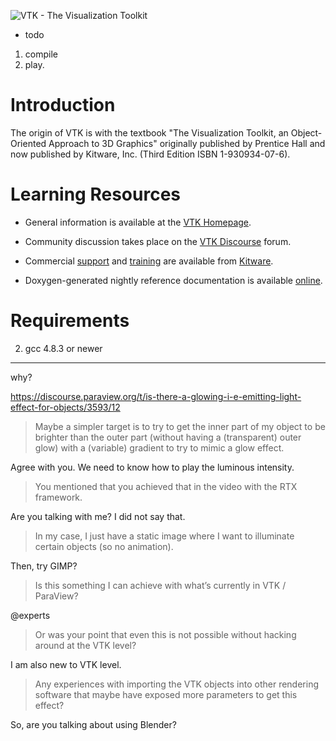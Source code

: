 ![VTK - The Visualization Toolkit](vtkBanner.gif)


* todo

1. compile
2. play.


Introduction
============

The origin of VTK is with the textbook "The Visualization Toolkit, an
Object-Oriented Approach to 3D Graphics" originally published by
Prentice Hall and now published by Kitware, Inc. (Third Edition ISBN
1-930934-07-6).

Learning Resources
==================

* General information is available at the [VTK Homepage][].

* Community discussion takes place on the [VTK Discourse][] forum.

* Commercial [support][Kitware Support] and [training][Kitware Training]
  are available from [Kitware][].

* Doxygen-generated nightly reference documentation is
  available [online][Doxygen].

[VTK Homepage]: https://www.vtk.org/
[Doxygen]: https://www.vtk.org/doc/nightly/html
[VTK Discourse]: https://discourse.vtk.org/
[Kitware]: https://www.kitware.com/
[Kitware Support]: https://www.kitware.com/what-we-offer/#support
[Kitware Training]: https://www.kitware.com/what-we-offer/#training


Requirements
============

2. gcc 4.8.3 or newer



---
why?


https://discourse.paraview.org/t/is-there-a-glowing-i-e-emitting-light-effect-for-objects/3593/12

> Maybe a simpler target is to try to get the inner part of my object to be brighter than the outer part (without having a (transparent) outer glow) with a (variable) gradient to try to mimic a glow effect. 

Agree with you. We need to know how to play the luminous intensity.

> You mentioned that you achieved that in the video with the RTX framework.

Are you talking with me? I did not say that.

> In my case, I just have a static image where I want to illuminate certain objects (so no animation). 

Then, try GIMP?

> Is this something I can achieve with what’s currently in VTK / ParaView? 

@experts

> Or was your point that even this is not possible without hacking around at the VTK level?

I am also new to VTK level.

> Any experiences with importing the VTK objects into other rendering software that maybe have exposed more parameters to get this effect?

So, are you talking about using Blender?


